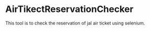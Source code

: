 # AirTikectReservationChecker
This tool is to check the reservation of jal air ticket using selenium.
